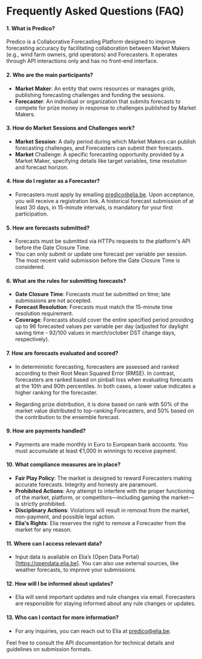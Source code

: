 # Frequently Asked Questions (FAQ)

#### 1. What is Predico?

Predico is a Collaborative Forecasting Platform designed to improve forecasting accuracy by facilitating collaboration between Market Makers (e.g., wind farm owners, grid operators) and Forecasters. It operates through API interactions only and has no front-end interface.


#### 2. Who are the main participants?

   - **Market Maker**: An entity that owns resources or manages grids, publishing forecasting challenges and funding the sessions. 
   - **Forecaster**: An individual or organization that submits forecasts to compete for prize money in response to challenges published by Market Makers.


#### 3. How do Market Sessions and Challenges work?

   - **Market Session**: A daily period during which Market Makers can publish forecasting challenges, and Forecasters can submit their forecasts.
   - **Market** Challenge: A specific forecasting opportunity provided by a Market Maker, specifying details like target variables, time resolution and forecast horizon.


#### 4. How do I register as a Forecaster?

   - Forecasters must apply by emailing predico@elia.be. Upon acceptance, you will receive a registration link. A historical forecast submission of at least 30 days, in 15-minute intervals, is mandatory for your first participation.


#### 5. How are forecasts submitted?

   - Forecasts must be submitted via HTTPs requests to the platform's API before the Gate Closure Time.
   - You can only submit or update one forecast per variable per session. The most recent valid submission before the Gate Closure Time is considered.


#### 6. What are the rules for submitting forecasts?

   - **Gate Closure Time**: Forecasts must be submitted on time; late submissions are not accepted.
   - **Forecast Resolution**: Forecasts must match the 15-minute time resolution requirement.
   - **Coverage**: Forecasts should cover the entire specified period providing up to 96 forecasted values per variable per day (adjusted for daylight saving time - 92/100 values in march/october DST change days, respectively).


#### 7. How are forecasts evaluated and scored?

   - In deterministic forecasting, forecasters are assessed and ranked according to their Root Mean Squared Error (RMSE). 
In contrast, forecasters are ranked based on pinball loss when evaluating forecasts at the 10th and 90th percentiles. In both cases, a lower value indicates a higher ranking for the forecaster.

   - Regarding prize distribution, it is done based on rank with 50% of the market value distributed to top-ranking Forecasters, and 50% based on the contribution to the ensemble forecast.


#### 9. How are payments handled?

   - Payments are made monthly in Euro to European bank accounts. You must accumulate at least €1,000 in winnings to receive payment.


#### 10. What compliance measures are in place?

   - **Fair Play Policy**: The market is designed to reward Forecasters making accurate forecasts. Integrity and honesty are paramount.
   - **Prohibited Actions**:  Any attempt to interfere with the proper functioning of the market, platform, or competitors—including gaming the market—is strictly prohibited.
   - **Disciplinary Actions**: Violations will result in removal from the market, non-payment, and possible legal action.
   - **Elia's Rights**: Elia reserves the right to remove a Forecaster from the market for any reason.


#### 11. Where can I access relevant data?

   - Input data is available on Elia’s (Open Data Portal)[https://opendata.elia.be]. You can also use external sources, like weather forecasts, to improve your submissions.


#### 12. How will I be informed about updates?

   - Elia will send important updates and rule changes via email. Forecasters are responsible for staying informed about any rule changes or updates.


#### 13. Who can I contact for more information?

   - For any inquiries, you can reach out to Elia at predico@elia.be.

Feel free to consult the API documentation for technical details and guidelines on submission formats.